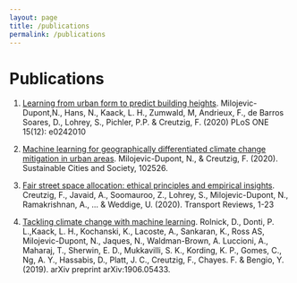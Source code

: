 ```yaml
---
layout: page
title: /publications
permalink: /publications
---
```


# Publications

1.  [Learning from urban form to predict building heights](pub-buildings-heights). Milojevic-Dupont,N., Hans, N., Kaack, L. H., Zumwald, M, Andrieux, F., de Barros Soares, D., Lohrey, S., Pichler, P.P. & Creutzig, F. (2020) PLoS ONE 15(12):  e0242010 

2. [Machine learning for geographically differentiated climate change mitigation in urban areas](pub-ML4CCM). Milojevic-Dupont, N., & Creutzig, F. (2020).  Sustainable Cities and Society, 102526.

3.  [Fair street space allocation:  ethical principles and empirical insights](pub-fair-streetspace). Creutzig, F., Javaid, A., Soomauroo, Z., Lohrey, S., Milojevic-Dupont, N., Ramakrishnan, A., ...  & Weddige, U. (2020).  Transport Reviews, 1-23

4.  [Tackling climate change with machine learning](pub-CCAI).  Rolnick, D., Donti, P. L.,Kaack, L. H., Kochanski, K., Lacoste, A., Sankaran, K., Ross AS, Milojevic-Dupont, N.,  Jaques,  N.,  Waldman-Brown,  A.   Luccioni,  A.,  Maharaj,  T.,  Sherwin,  E.  D., Mukkavilli, S. K., Kording, K. P., Gomes, C., Ng, A. Y., Hassabis, D., Platt, J. C.,
Creutzig, F., Chayes.  F. & Bengio, Y. (2019).  arXiv preprint arXiv:1906.05433.